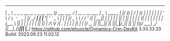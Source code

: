 ﻿  ____                              _           ____                  ____             _  ___ _     ____ _ _
 |  _ \ _   _ _ __   __ _ _ __ ___ (_) ___ ___ / ___|_ __ _ __ ___   |  _ \  _____   _| |/ (_) |_  / ___| (_)
 | | | | | | | '_ \ / _` | '_ ` _ \| |/ __/ __| |   | '__| '_ ` _ \  | | | |/ _ \ \ / / ' /| | __|| |   | | |
 | |_| | |_| | | | | (_| | | | | | | | (__\__ \ |___| |  | | | | | |_| |_| |  __/\ V /| . \| | |_ | |___| | |
 |____/ \__, |_| |_|\__,_|_| |_| |_|_|\___|___/\____|_|  |_| |_| |_(_)____/ \___| \_/ |_|\_\_|\__(_)____|_|_|
        |___/            https://github.com/phuocle/Dynamics-Crm-DevKit 3.33.33.33 Build: 2023.09.23 11.02.12
